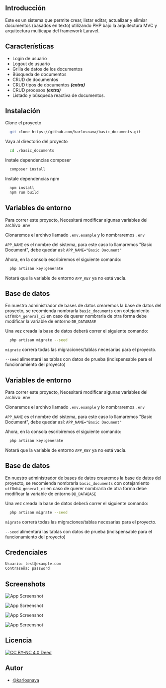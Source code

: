 
## Introducción

Este es un sistema que permite crear, listar editar, actualizar y elimiar documentos (basados en texto) utilizando PHP bajo la arquitectura MVC y arquitectura multicapa del framework Laravel.
## Características

- Login de usuario
- Logout de usuario
- Grilla de datos de los documentos
- Búsqueda de documentos
- CRUD de documentos
- CRUD tipos de documentos **_(extra)_**
- CRUD procesos **_(extra)_**
- Listado y búsqueda reactiva de documentos.

## Instalación

Clone el proyecto

```bash
  git clone https://github.com/karlosnava/basic_documents.git
```

Vaya al directorio del proyecto

```bash
  cd ./basic_documents
```

Instale dependencias composer

```bash
  composer install
```

Instale dependencias npm

```bash
  npm install
  npm run build
```


## Variables de entorno

Para correr este proyecto, Necesitará modificar algunas variables del archivo .env

Clonaremos el archivo llamado `.env.example` y lo nombraremos `.env`

`APP_NAME` es el nombre del sistema, para este caso lo llamaremos "Basic Document", debe quedar así: `APP_NAME="Basic Document"`


Ahora, en la consola escribiremos el siguiente comando:

```bash
  php artisan key:generate
```

Notará que la variable de entorno `APP_KEY` ya no está vacía.

## Base de datos
En nuestro administrador de bases de datos crearemos la base de datos del proyecto, se recomienda nombrarla `basic_documents` con cotejamiento `utf8mb4_general_ci` en caso de querer nombrarla de otra forma debe modificar la variable de entorno `DB_DATABASE`

Una vez creada la base de datos deberá correr el siguiente comando:

```bash
  php artisan migrate --seed
```
`migrate` correrá todas las migraciones/tablas necesarias para el proyecto.

`--seed` alimentará las tablas con datos de prueba (indispensable para el funcionamiento del proyecto)
## Variables de entorno

Para correr este proyecto, Necesitará modificar algunas variables del archivo .env

Clonaremos el archivo llamado `.env.example` y lo nombraremos `.env`

`APP_NAME` es el nombre del sistema, para este caso lo llamaremos "Basic Document", debe quedar así: `APP_NAME="Basic Document"`


Ahora, en la consola escribiremos el siguiente comando:

```bash
  php artisan key:generate
```

Notará que la variable de entorno `APP_KEY` ya no está vacía.

## Base de datos
En nuestro administrador de bases de datos crearemos la base de datos del proyecto, se recomienda nombrarla `basic_documents` con cotejamiento `utf8mb4_general_ci` en caso de querer nombrarla de otra forma debe modificar la variable de entorno `DB_DATABASE`

Una vez creada la base de datos deberá correr el siguiente comando:

```bash
  php artisan migrate --seed
```
`migrate` correrá todas las migraciones/tablas necesarias para el proyecto.

`--seed` alimentará las tablas con datos de prueba (indispensable para el funcionamiento del proyecto)
## Credenciales

``` bash
Usuario: test@example.com
Contraseña: password
```


## Screenshots

![App Screenshot](https://i.ibb.co/gWV70Lv/Screenshot-2023-11-04-at-13-31-41-Iniciar-sesi-n-Basic-Documents.png)

![App Screenshot](https://i.ibb.co/MCN3tkm/Captura-de-pantalla-2023-11-04-133548.png)

![App Screenshot](https://i.ibb.co/df0P4Jx/Screenshot-2023-11-04-at-13-37-48-Crear-nuevo-documento-Basic-Documents.png)

![App Screenshot](https://i.ibb.co/PrySD0j/Captura-de-pantalla-2023-11-04-133432.png)


## Licencia
[![CC BY-NC 4.0 Deed](https://www.upo.es/cms1/export/sites/upo/biblioteca/servicios/pubdig/propiedadintelectual/tutoriales/derechos_autor/images/pic034.png)](https://creativecommons.org/licenses/by-nc/4.0/deed.es)
## Autor

- [@karlosnava](https://github.com/karlosnava)


